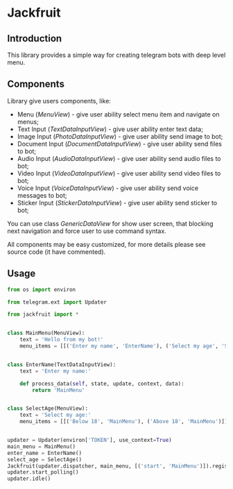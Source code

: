 # Jackfruit
## Introduction
This library provides a simple way for creating telegram bots with deep level menu.
## Components
Library give users components, like:

* Menu (_MenuView_) - give user ability select menu item and navigate on menus;
* Text Input (_TextDataInputView_) - give user ability enter text data;
* Image Input (_PhotoDataInputView_) - give user ability send image to bot;
* Document Input (_DocumentDataInputView_) - give user ability send files to bot;
* Audio Input (_AudioDataInputView_) - give user ability send audio files to bot;
* Video Input (_VideoDataInputView_) - give user ability send video files to bot;
* Voice Input (_VoiceDataInputView_) - give user ability send voice messages to bot;
* Sticker Input (_StickerDataInputView_) - give user ability send sticker to bot;

You can use class _GenericDataView_ for show user screen, that blocking next navigation and force user to use command syntax.

All components may be easy customized, for more details please see source code (it have commented).
## Usage
```python
from os import environ

from telegram.ext import Updater

from jackfruit import *


class MainMenu(MenuView):
    text = 'Hello from my bot!'
    menu_items = [[('Enter my name', 'EnterName'), ('Select my age', 'SelectAge')], ]


class EnterName(TextDataInputView):
    text = 'Enter my name:'

    def process_data(self, state, update, context, data):
        return 'MainMenu'


class SelectAge(MenuView):
    text = 'Select my age:'
    menu_items = [[('Below 18', 'MainMenu'), ('Above 18', 'MainMenu')]]


updater = Updater(environ['TOKEN'], use_context=True)
main_menu = MainMenu()
enter_name = EnterName()
select_age = SelectAge()
Jackfruit(updater.dispatcher, main_menu, [('start', 'MainMenu')]).register(enter_name, select_age)
updater.start_polling()
updater.idle()
```